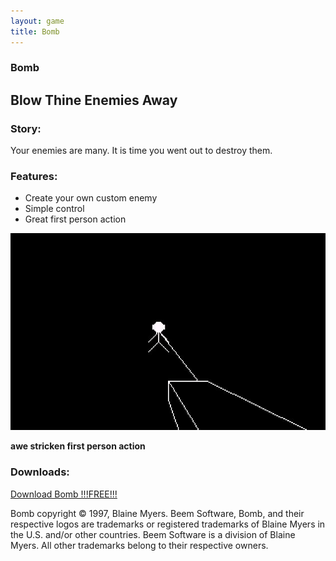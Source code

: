 ```yaml
---
layout: game
title: Bomb
---
```

### Bomb
## Blow Thine Enemies Away

### Story:
Your enemies are many.  It is time you went out to destroy them.

### Features:
* Create your own custom enemy
* Simple control
* Great first person action

![Joes 2 Screenshot](assets/games/bombscreen.jpg)

**awe stricken first person action**

### Downloads:
<a href="software/bomb.zip">Download Bomb !!!FREE!!!</a>

Bomb copyright &copy; 1997, Blaine Myers.   Beem Software, Bomb, and their respective logos are trademarks or registered trademarks of Blaine Myers in the U.S. and/or other countries.  Beem Software is a division of Blaine Myers.  All other trademarks belong to their respective owners.

